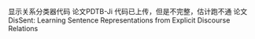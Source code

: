 
显示关系分类器代码
论文PDTB-Ji 代码已上传，但是不完整，估计跑不通
论文DisSent: Learning Sentence Representations from Explicit Discourse Relations
